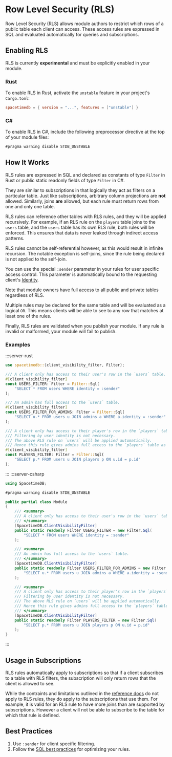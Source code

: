 # Row Level Security (RLS)

Row Level Security (RLS) allows module authors to restrict which rows of a public table each client can access.
These access rules are expressed in SQL and evaluated automatically for queries and subscriptions.

## Enabling RLS

RLS is currently **experimental** and must be explicitly enabled in your module.

### Rust

To enable RLS in Rust, activate the `unstable` feature in your project's `Cargo.toml`:

```toml
spacetimedb = { version = "...", features = ["unstable"] }
```

### C#

To enable RLS in C#, include the following preprocessor directive at the top of your module files:

```csharp
#pragma warning disable STDB_UNSTABLE
```

## How It Works

RLS rules are expressed in SQL and declared as constants of type `Filter` in Rust or public static readonly fields of type `Filter` in C#.

They are similar to subscriptions in that logically they act as filters on a particular table.
Just like subscriptions, arbitrary column projections are **not** allowed.
Similarly, joins **are** allowed, but each rule must return rows from one and only one table.

RLS rules can reference other tables with RLS rules, and they will be applied recursively.
For example, if an RLS rule on the `players` table joins to the `users` table,
and the `users` table has its own RLS rule, both rules will be enforced.
This ensures that data is never leaked through indirect access patterns.

RLS rules cannot be self-referential however, as this would result in infinite recursion.
The notable exception is self-joins, since the rule being declared is not applied to the self-join.

You can use the special `:sender` parameter in your rules for user specific access control.
This parameter is automatically bound to the requesting client's [Identity].

Note that module owners have full access to all public and private tables regardless of RLS.

Multiple rules may be declared for the same table and will be evaluated as a logical `OR`.
This means clients will be able to see to any row that matches at least one of the rules.

Finally, RLS rules are validated when you publish your module.
If any rule is invalid or malformed, your module will fail to publish.


[Identity]: /docs/index.md#identity

### Examples

:::server-rust
```rust
use spacetimedb::{client_visibility_filter, Filter};

/// A client only has access to their user's row in the `users` table.
#[client_visibility_filter]
const USERS_FILTER: Filter = Filter::Sql(
    "SELECT * FROM users WHERE identity = :sender"
);

/// An admin has full access to the `users` table.
#[client_visibility_filter]
const USERS_FILTER_FOR_ADMINS: Filter = Filter::Sql(
    "SELECT u.* FROM users u JOIN admins a WHERE a.identity = :sender"
);

/// A client only has access to their player's row in the `players` table.
/// Filtering by user identity is not necessary.
/// The above RLS rule on `users` will be applied automatically.
/// Hence this rule gives admins full access to the `players` table as well.
#[client_visibility_filter]
const PLAYERS_FILTER: Filter = Filter::Sql(
    "SELECT p.* FROM users u JOIN players p ON u.id = p.id"
);
```
:::
:::server-csharp
```cs
using SpacetimeDB;

#pragma warning disable STDB_UNSTABLE

public partial class Module
{
    /// <summary>
    /// A client only has access to their user's row in the `users` table.
    /// </summary>
    [SpacetimeDB.ClientVisibilityFilter]
    public static readonly Filter USERS_FILTER = new Filter.Sql(
        "SELECT * FROM users WHERE identity = :sender"
    );

    /// <summary>
    /// An admin has full access to the `users` table.
    /// </summary>
    [SpacetimeDB.ClientVisibilityFilter]
    public static readonly Filter USERS_FILTER_FOR_ADMINS = new Filter.Sql(
        "SELECT u.* FROM users u JOIN admins a WHERE a.identity = :sender"
    );

    /// <summary>
    /// A client only has access to their player's row in the `players` table.
    /// Filtering by user identity is not necessary.
    /// The above RLS rule on `users` will be applied automatically.
    /// Hence this rule gives admins full access to the `players` table as well.
    /// </summary>
    [SpacetimeDB.ClientVisibilityFilter]
    public static readonly Filter PLAYERS_FILTER = new Filter.Sql(
        "SELECT p.* FROM users u JOIN players p ON u.id = p.id"
    );
}
```
:::

## Usage in Subscriptions

RLS rules automatically apply to subscriptions so that if a client subscribes to a table with RLS filters,
the subscription will only return rows that the client is allowed to see.

While the contraints and limitations outlined in the [reference docs] do not apply to RLS rules,
they do apply to the subscriptions that use them.
For example, it is valid for an RLS rule to have more joins than are supported by subscriptions.
However a client will not be able to subscribe to the table for which that rule is defined.


[reference docs]: /docs/sql/index.md#subscriptions

## Best Practices

1. Use `:sender` for client specific filtering.
2. Follow the [SQL best practices] for optimizing your rules.


[SQL best practices]: /docs/sql/index.md#best-practices-for-performance-and-scalability
